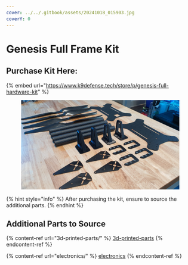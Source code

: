 ```yaml
---
cover: ../../.gitbook/assets/20241018_015903.jpg
coverY: 0
---
```


# Genesis Full Frame Kit

## Purchase Kit Here:

{% embed url="https://www.k9defense.tech/store/p/genesis-full-hardware-kit" %}

<figure><img src="../../.gitbook/assets/6568888.jpg" alt=""><figcaption></figcaption></figure>

{% hint style="info" %}
After purchasing the kit, ensure to source the additional parts.
{% endhint %}

## Additional Parts to Source

{% content-ref url="3d-printed-parts/" %}
[3d-printed-parts](3d-printed-parts/)
{% endcontent-ref %}

{% content-ref url="electronics/" %}
[electronics](electronics/)
{% endcontent-ref %}
